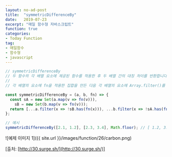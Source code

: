 ```yaml
---
layout: no-ad-post
title:  "symmetricDifferenceBy"
date:   2019-07-23
excerpt: "매일 함수형 자바스크립트"
function: true
categories:
- Today Function
tag:
- 매일함수
- 함수형
- javascript
---
```


```javascript
// symmetricDifferenceBy
// 두 함수의 각 배열 요소에 제공된 함수를 적용한 후 두 배열 간의 대칭 차이를 반환합니다.
// 
// 각 배열의 요소에 fn을 적용한 집합을 만든 다음 각 배열의 요소에 Array.filter()를 사용하여 다른 배열에 포함되지 않은 값만 유지합니다.

const symmetricDifferenceBy = (a, b, fn) => {
  const sA = new Set(a.map(v => fn(v))),
    sB = new Set(b.map(v => fn(v)));
  return [...a.filter(x => !sB.has(fn(x))), ...b.filter(x => !sA.has(fn(x)))];
};

// 예시
symmetricDifferenceBy([2.1, 1.2], [2.3, 3.4], Math.floor); // [ 1.2, 3.4 ]
```

![예제 이미지 1]({{ site.url }}/images/function/26/carbon.png)

[출처: [http://30.surge.sh/](http://30.surge.sh/)]
